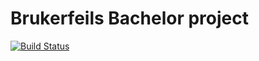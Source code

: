 # Brukerfeils Bachelor project
[![Build Status](https://dev.azure.com/Brukerfeil/Enode/_apis/build/status/Docker%20Build?branchName=dev)](https://dev.azure.com/Brukerfeil/Enode/_build/latest?definitionId=8&branchName=dev)
